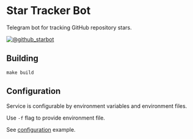 # Star Tracker Bot

Telegram bot for tracking GitHub repository stars.

[![@github_starbot](https://img.shields.io/badge/%40github__starbot-0088CC?logo=telegram&logoColor=%23fff)](https://t.me/github_starbot)

## Building

```
make build
```

## Configuration

Service is configurable by environment variables and environment files.

Use `-f` flag to provide environment file.

See [configuration](example.env) example.
